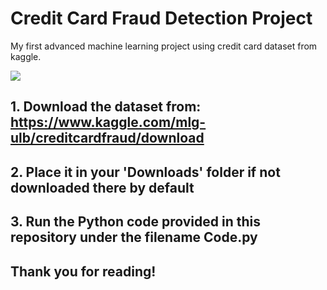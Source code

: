 # Credit Card Fraud Detection Project

My first advanced machine learning project using credit card dataset from kaggle. 

<img src='http://s8.picofile.com/file/8344100018/workflow3.png'>

## 1. Download the dataset from: https://www.kaggle.com/mlg-ulb/creditcardfraud/download
## 2. Place it in your 'Downloads' folder if not downloaded there by default
## 3. Run the Python code provided in this repository under the filename Code.py

## Thank you for reading!
